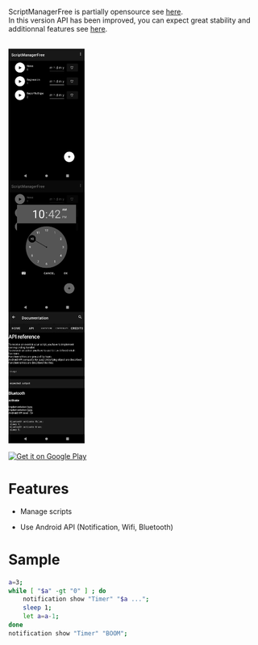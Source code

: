 ScriptManagerFree is partially opensource see [here](https://github.com/ReleaseStandard/ScriptManager).  
In this version API has been improved, you can expect great stability and additionnal features see [here](https://github.com/ReleaseStandard/ScriptManagerFree/wiki/API).  
<br />
<div style="display: flex;flex-direction: column;justify-content: space-between;">
 <img src="https://raw.githubusercontent.com/ReleaseStandard/ScriptManagerFree/main/1.jpg" width="30%" />
 <img src="https://raw.githubusercontent.com/ReleaseStandard/ScriptManagerFree/main/2.jpg" width="30%" />
 <img src="https://raw.githubusercontent.com/ReleaseStandard/ScriptManagerFree/main/3.jpg" width="30%" />
</div>
<br />
<a href='https://play.google.com/store/apps/details?id=com.releasestandard.scriptmanagerpro.free&pcampaignid=pcampaignidMKT-Other-global-all-co-prtnr-py-PartBadge-Mar2515-1'><img width="30%" alt='Get it on Google Play' src='https://play.google.com/intl/en_us/badges/static/images/badges/en_badge_web_generic.png'/></a>

# Features
- Manage scripts  

- Use Android API (Notification, Wifi, Bluetooth)  

# Sample
```bash
a=3;
while [ "$a" -gt "0" ] ; do
	notification show "Timer" "$a ...";
	sleep 1;
	let a=a-1;
done
notification show "Timer" "BOOM";
```
